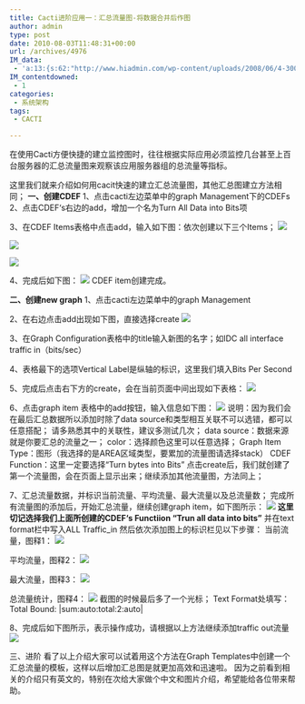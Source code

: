 ```yaml
---
title: Cacti进阶应用一：汇总流量图-将数据合并后作图
author: admin
type: post
date: 2010-08-03T11:48:31+00:00
url: /archives/4976
IM_data:
 - 'a:13:{s:62:"http://www.hiadmin.com/wp-content/uploads/2008/06/4-300x50.jpg";s:68:"http://blog.haohtml.com/wp-content/uploads/2011/03/31fb_4-300x50.jpg";s:62:"http://www.hiadmin.com/wp-content/uploads/2008/06/5-300x48.jpg";s:68:"http://blog.haohtml.com/wp-content/uploads/2011/03/da6a_5-300x48.jpg";s:62:"http://www.hiadmin.com/wp-content/uploads/2008/06/6-300x48.jpg";s:68:"http://blog.haohtml.com/wp-content/uploads/2011/03/e1fe_6-300x48.jpg";s:62:"http://www.hiadmin.com/wp-content/uploads/2008/06/7-300x77.jpg";s:68:"http://blog.haohtml.com/wp-content/uploads/2011/03/8123_7-300x77.jpg";s:62:"http://www.hiadmin.com/wp-content/uploads/2008/06/1-300x58.jpg";s:68:"http://blog.haohtml.com/wp-content/uploads/2011/03/7746_1-300x58.jpg";s:62:"http://www.hiadmin.com/wp-content/uploads/2008/06/2-300x25.jpg";s:68:"http://blog.haohtml.com/wp-content/uploads/2011/03/b40d_2-300x25.jpg";s:63:"http://www.hiadmin.com/wp-content/uploads/2008/06/3-300x134.jpg";s:69:"http://blog.haohtml.com/wp-content/uploads/2011/03/a685_3-300x134.jpg";s:63:"http://www.hiadmin.com/wp-content/uploads/2008/06/8-300x158.jpg";s:69:"http://blog.haohtml.com/wp-content/uploads/2011/03/d56a_8-300x158.jpg";s:63:"http://www.hiadmin.com/wp-content/uploads/2008/06/9-300x156.jpg";s:69:"http://blog.haohtml.com/wp-content/uploads/2011/03/c422_9-300x156.jpg";s:64:"http://www.hiadmin.com/wp-content/uploads/2008/06/10-300x143.jpg";s:70:"http://blog.haohtml.com/wp-content/uploads/2011/03/b7c8_10-300x143.jpg";s:64:"http://www.hiadmin.com/wp-content/uploads/2008/06/11-300x143.jpg";s:70:"http://blog.haohtml.com/wp-content/uploads/2011/03/b840_11-300x143.jpg";s:64:"http://www.hiadmin.com/wp-content/uploads/2008/06/12-300x142.jpg";s:70:"http://blog.haohtml.com/wp-content/uploads/2011/03/c855_12-300x142.jpg";s:64:"http://www.hiadmin.com/wp-content/uploads/2008/06/13-300x142.jpg";s:70:"http://blog.haohtml.com/wp-content/uploads/2011/03/43cd_13-300x142.jpg";}'
IM_contentdowned:
 - 1
categories:
 - 系统架构
tags:
 - CACTI

---
```

在使用Cacti方便快捷的建立监控图时，往往根据实际应用必须监控几台甚至上百台服务器的汇总流量图来观察该应用服务器组的总流量等指标。

这里我们就来介绍如何用cacit快速的建立汇总流量图，其他汇总图建立方法相同；
**一、创建CDEF**
1、点击cacti左边菜单中的graph Management下的CDEFs
2、点击CDEF‘s右边的add，增加一个名为Turn All Data into Bits项


3、在CDEF Items表格中点击add，输入如下图：依次创建以下三个Items；
[![](http://blog.haohtml.com/wp-content/uploads/2008/06/4.jpg)][1]

[![](http://blog.haohtml.com/wp-content/uploads/2008/06/5.jpg)][2]

[![](http://blog.haohtml.com/wp-content/uploads/2008/06/6.jpg)][3]

4、完成后如下图：
[![](http://blog.haohtml.com/wp-content/uploads/2008/06/7.jpg)][4]
CDEF item创建完成。

**二、创建new graph**
1、点击cacti左边菜单中的graph Management

2、在右边点击add出现如下图，直接选择create
[![](http://blog.haohtml.com/wp-content/uploads/2008/06/1.jpg)][5]

3、在Graph Configuration表格中的title输入新图的名字；如IDC all interface traffic in（bits/sec）

4、表格最下的选项Vertical Label是纵轴的标识，这里我们填入Bits Per Second

5、完成后点击右下方的create，会在当前页面中间出现如下表格：
[![](http://blog.haohtml.com/wp-content/uploads/2008/06/2.jpg)][6]

6、点击graph item 表格中的add按钮，输入信息如下图：
[![](http://blog.haohtml.com/wp-content/uploads/2008/06/3.jpg)][7]
说明：因为我们会在最后汇总数据所以添加时除了data source和类型相互关联不可以选错，都可以任意搭配；
请多熟悉其中的关联性，建议多测试几次；
data source：数据来源就是你要汇总的流量之一；
color：选择颜色这里可以任意选择；
Graph Item Type：图形（我选择的是AREA区域类型，要累加的流量图请选择stack）
CDEF Function：这里一定要选择“Turn bytes into Bits”
点击create后，我们就创建了第一个流量图，会在页面上显示出来；继续添加其他流量图，方法同上；

7、汇总流量数据，并标识当前流量、平均流量、最大流量以及总流量数；
完成所有流量图的添加后，开始汇总流量，继续创建graph item，如下图所示：
[![](http://blog.haohtml.com/wp-content/uploads/2008/06/8.jpg)][8]
**这里切记选择我们上面所创建的CDEF‘s Functiion “Trun all data into bits”**
并在text format栏中写入ALL Traffic_in
然后依次添加图上的标识栏见以下步骤：
当前流量，图释1：
[![](http://blog.haohtml.com/wp-content/uploads/2008/06/9.jpg)][9]

平均流量，图释2：
[![](http://blog.haohtml.com/wp-content/uploads/2008/06/10.jpg)][10]

最大流量，图释3：
[![](http://blog.haohtml.com/wp-content/uploads/2008/06/11.jpg)][11]

总流量统计，图释4：
[![](http://blog.haohtml.com/wp-content/uploads/2008/06/12.jpg)][12]
截图的时候最后多了一个光标；
Text Format处填写：Total Bound: |sum:auto:total:2:auto|

8、完成后如下图所示，表示操作成功，请根据以上方法继续添加traffic out流量
[![](http://blog.haohtml.com/wp-content/uploads/2008/06/13.jpg)][13]

三、进阶
看了以上介绍大家可以试着用这个方法在Graph Templates中创建一个汇总流量的模板，这样以后增加汇总图是就更加高效和迅速啦。
因为之前看到相关的介绍只有英文的，特别在次给大家做个中文和图片介绍，希望能给各位带来帮助。

 [1]: http://blog.haohtml.com/wp-content/uploads/2008/06/4.jpg
 [2]: http://blog.haohtml.com/wp-content/uploads/2008/06/5.jpg
 [3]: http://blog.haohtml.com/wp-content/uploads/2008/06/6.jpg
 [4]: http://blog.haohtml.com/wp-content/uploads/2008/06/7.jpg
 [5]: http://blog.haohtml.com/wp-content/uploads/2008/06/1.jpg
 [6]: http://blog.haohtml.com/wp-content/uploads/2008/06/2.jpg
 [7]: http://blog.haohtml.com/wp-content/uploads/2008/06/3.jpg
 [8]: http://blog.haohtml.com/wp-content/uploads/2008/06/8.jpg
 [9]: http://blog.haohtml.com/wp-content/uploads/2008/06/9.jpg
 [10]: http://blog.haohtml.com/wp-content/uploads/2008/06/10.jpg
 [11]: http://blog.haohtml.com/wp-content/uploads/2008/06/11.jpg
 [12]: http://blog.haohtml.com/wp-content/uploads/2008/06/12.jpg
 [13]: http://blog.haohtml.com/wp-content/uploads/2008/06/13.jpg